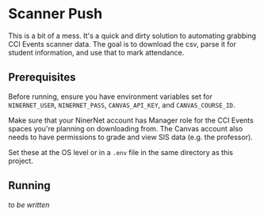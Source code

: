 # Scanner Push

This is a bit of a mess. It's a quick and dirty solution to automating grabbing CCI Events scanner data.
The goal is to download the csv, parse it for student information, and use that to mark attendance.

## Prerequisites
Before running, ensure you have environment variables set for `NINERNET_USER`, `NINERNET_PASS`, 
`CANVAS_API_KEY`, and `CANVAS_COURSE_ID`.

Make sure that your NinerNet account has Manager role for the CCI Events spaces you're planning on
downloading from.
The Canvas account also needs to have permissions to grade and view SIS data (e.g. the professor).

Set these at the OS level or in a `.env` file in the same directory as this project.

## Running
_to be written_
